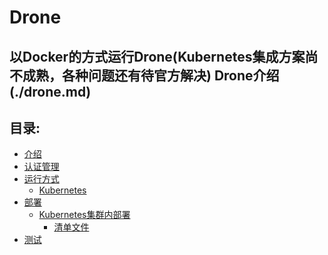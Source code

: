 # Drone 
以Docker的方式运行Drone(Kubernetes集成方案尚不成熟，各种问题还有待官方解决)
Drone介绍(./drone.md)
---
## 目录:
* [介绍](#Overviews)
* [认证管理](#认证管理)
* [运行方式](#运行方式)
  * [Kubernetes](#在Kubernetes中运行方式)
* [部署](#部署)
  * [Kubernetes集群内部署](#Kubernetes集群内部署)
  	* [清单文件](#yaml-清单文件)
* [测试](#测试)